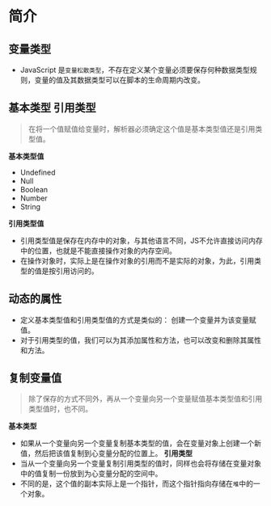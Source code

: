 # 简介

## 变量类型
- JavaScript 是`变量松散类型`，不存在定义某个变量必须要保存何种数据类型规则，变量的值及其数据类型可以在脚本的生命周期内改变。
## 基本类型 引用类型
> 在将一个值赋值给变量时，解析器必须确定这个值是基本类型值还是引用类型值。

**基本类型值**
- Undefined
- Null
- Boolean
- Number
- String

**引用类型值**
- 引用类型值是保存在内存中的对象，与其他语言不同，JS不允许直接访问内存中的位置，也就是不能直接操作对象的内存空间。
- 在操作对象时，实际上是在操作对象的引用而不是实际的对象，为此，引用类型的值是按引用访问的。

## 动态的属性
- 定义基本类型值和引用类型值的方式是类似的： 创建一个变量并为该变量赋值。
- 对于引用类型的值，我们可以为其添加属性和方法，也可以改变和删除其属性和方法。

## 复制变量值
> 除了保存的方式不同外，再从一个变量向另一个变量赋值基本类型值和引用类型值时，也不同。

**基本类型**
- 如果从一个变量向另一个变量复制基本类型的值，会在变量对象上创建一个新值，然后把该值复制到心变量分配的位置上。
**引用类型**
- 当从一个变量向另一个变量复制引用类型的值时，同样也会将存储在变量对象中的值复制一份放到为心变量分配的空间中。
- 不同的是，这个值的副本实际上是一个指针，而这个指针指向存储在`堆`中的一个对象。
